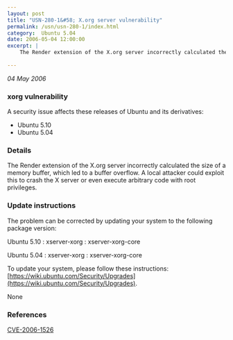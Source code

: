 ```yaml
---
layout: post
title: "USN-280-1&#58; X.org server vulnerability"
permalink: /usn/usn-280-1/index.html
category:  Ubuntu 5.04
date: 2006-05-04 12:00:00
excerpt: |
    The Render extension of the X.org server incorrectly calculated the size of a memory buffer, which led to a buffer overflow. A local attacker could exploit this to crash the X server or even execute arbitrary code with root privileges.
    
--- 
```

 
 

*04 May 2006*

### xorg vulnerability

A security issue affects these releases of Ubuntu and its derivatives:

* Ubuntu 5.10
* Ubuntu 5.04

### Details

The Render extension of the X.org server incorrectly calculated the size of a memory buffer, which led to a buffer overflow. A local attacker could exploit this to crash the X server or even execute arbitrary code with root privileges.

### Update instructions

The problem can be corrected by updating your system to the following package version:

Ubuntu 5.10
 : xserver-xorg 
 : xserver-xorg-core 

Ubuntu 5.04
 : xserver-xorg 
 : xserver-xorg-core 

To update your system, please follow these instructions: [https://wiki.ubuntu.com/Security/Upgrades](https://wiki.ubuntu.com/Security/Upgrades).

None

### References

 
 [CVE-2006-1526](http://people.ubuntu.com/~ubuntu-security/cve/CVE-2006-1526)
 

